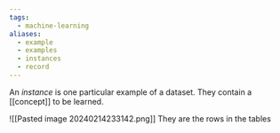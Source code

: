 ```yaml
---
tags:
  - machine-learning
aliases:
  - example
  - examples
  - instances
  - record
---
```

An *instance* is one particular example of a dataset. They contain a [[concept]] to be learned.

![[Pasted image 20240214233142.png]]
They are the rows in the tables